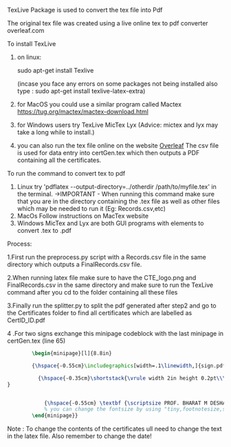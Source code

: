 TexLive Package is used to convert the tex file into Pdf

The original tex file was created using a live online tex to pdf converter overleaf.com

To install TexLive

1.  on linux:

    sudo apt-get install Texlive

    (incase you face any errors on some packages not being installed also type :
    sudo apt-get install texlive-latex-extra)

2.  for MacOS you could use a similar program called
    Mactex
    https://tug.org/mactex/mactex-download.html

3.  for Windows users try
    TexLive
    MicTex
    Lyx
    (Advice: mictex and lyx may take a long while to install.)

4.  you can also run the tex file online on the website [Overleaf](https://www.overleaf.com "Overleaf home")
    The csv file is used for data entry into certGen.tex which then outputs a PDF containing all the certificates.

To run the command to convert tex to pdf

1. Linux
   try
   'pdflatex --output-directory=../otherdir /path/to/myfile.tex' in the terminal.
   ->IMPORTANT - When running this command make sure that you are in the directory containing the .tex file as well as other files which may be needed to run it (Eg: Records.csv,etc)
2. MacOs
   Follow instructions on MacTex website
3. Windows
   MicTex and Lyx are both GUI programs with elements to convert .tex to .pdf

Process:

1.First run the preprocess.py script with a Records.csv file in the same directory which outputs a FinalRecords.csv file.

2.When running latex file make sure to have the CTE_logo.png and FinalRecords.csv in the same directory and make sure to run the TexLive command after you cd to the folder containing all these files

3.Finally run the splitter.py to split the pdf generated after step2 and go to the Certificates folder to find all certificates which are labelled as CertID_ID.pdf

4 .For two signs exchange this minipage codeblock with the last minipage in certGen.tex
(line 65)

```latex
		\begin{minipage}[l]{8.8in}

		{\hspace{-0.55cm}\includegraphics[width=.1\linewidth,]{sign.pdf} \hspace{10.41cm}\includegraphics[width=0.1\linewidth]{sign.pdf}}

		  {\hspace{-0.35cm}\shortstack{\vrule width 2in height 0.2pt\\\footnotesize} 		  {\hspace{7.51cm}\shortstack{\vrule width 2in height 0.2pt\\\footnotesize}}
}


			{\hspace{-0.55cm} \textbf {\scriptsize PROF. BHARAT M DESHAPANDE (HEAD, CTE)}\hspace{1.6cm} \textbf{\scriptsize SUHRUDH S (PRESIDENT,CTE)}\\ \vspace{0.3cm}{\hspace{-0.58cm} \color{lightgrey}{\small BITS PILANI KK BIRLA GOA CAMPUS}}}
			% you can change the fontsize by using "tiny,footnotesize,small,medium,large"
		\end{minipage}}

```

Note : To change the contents of the certificates ull need to change the text in the latex file. Also remember to change the date!